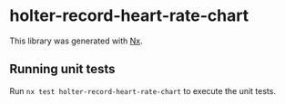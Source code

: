 # holter-record-heart-rate-chart

This library was generated with [Nx](https://nx.dev).

## Running unit tests

Run `nx test holter-record-heart-rate-chart` to execute the unit tests.
